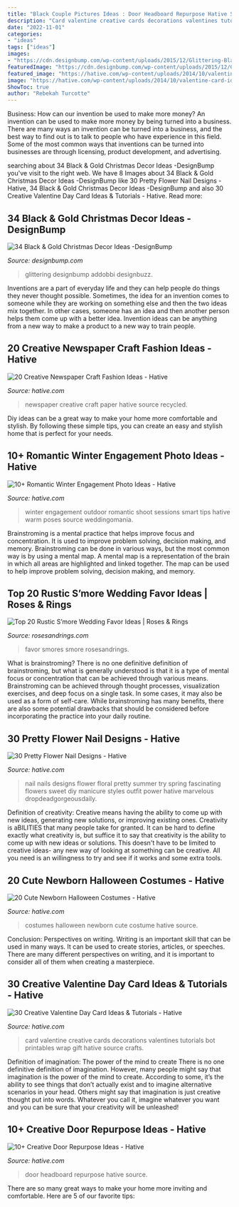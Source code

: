 ```yaml
---
title: "Black Couple Pictures Ideas : Door Headboard Repurpose Hative Source"
description: "Card valentine creative cards decorations valentines tutorials bot printables wrap gift hative source crafts"
date: "2022-11-01"
categories:
- "ideas"
tags: ["ideas"]
images:
- "https://cdn.designbump.com/wp-content/uploads/2015/12/Glittering-Black-And-Gold-Christmas-Decor-ideas-14.jpg"
featuredImage: "https://cdn.designbump.com/wp-content/uploads/2015/12/Glittering-Black-And-Gold-Christmas-Decor-ideas-14.jpg"
featured_image: "https://hative.com/wp-content/uploads/2014/10/valentine-card-ideas/18-valentine-card-ideas.jpg"
image: "https://hative.com/wp-content/uploads/2014/10/valentine-card-ideas/18-valentine-card-ideas.jpg"
ShowToc: true
author: "Rebekah Turcotte"
---
```



Business: How can our invention be used to make more money?
An invention can be used to make more money by being turned into a business. There are many ways an invention can be turned into a business, and the best way to find out is to talk to people who have experience in this field. Some of the most common ways that inventions can be turned into businesses are through licensing, product development, and advertising.

	

		
searching about 34 Black &amp; Gold Christmas Decor Ideas -DesignBump you've visit to the right web. We have 8 Images about 34 Black &amp; Gold Christmas Decor Ideas -DesignBump like 30 Pretty Flower Nail Designs - Hative, 34 Black &amp; Gold Christmas Decor Ideas -DesignBump and also 30 Creative Valentine Day Card Ideas &amp; Tutorials - Hative. Read more:
		
    
## 34 Black &amp; Gold Christmas Decor Ideas -DesignBump

<img loading=lazy src="https://cdn.designbump.com/wp-content/uploads/2015/12/Glittering-Black-And-Gold-Christmas-Decor-ideas-14.jpg" onerror="this.onerror=null;this.src='https://tse4.mm.bing.net/th?id=OIP.I62gCO1W2PqMZtambayCWQHaKj&amp;pid=15.1';" alt="34 Black &amp; Gold Christmas Decor Ideas -DesignBump">

_Source: designbump.com_

>glittering designbump addobbi designbuzz. 

	

Inventions are a part of everyday life and they can help people do things they never thought possible. Sometimes, the idea for an invention comes to someone while they are working on something else and then the two ideas mix together. In other cases, someone has an idea and then another person helps them come up with a better idea. Invention ideas can be anything from a new way to make a product to a new way to train people.

    
## 20 Creative Newspaper Craft Fashion Ideas - Hative

<img loading=lazy src="https://hative.com/wp-content/uploads/2014/10/newspaper-craft-fashion-ideas/14-creative-newspaper-craft-fashion-ideas.jpg" onerror="this.onerror=null;this.src='https://tse1.mm.bing.net/th?id=OIP.LGUML7UIRXT0iilHjTsgxQHaLH&amp;pid=15.1';" alt="20 Creative Newspaper Craft Fashion Ideas - Hative">

_Source: hative.com_

>newspaper creative craft paper hative source recycled. 

	

Diy ideas can be a great way to make your home more comfortable and stylish. By following these simple tips, you can create an easy and stylish home that is perfect for your needs.

    
## 10+ Romantic Winter Engagement Photo Ideas - Hative

<img loading=lazy src="https://hative.com/wp-content/uploads/2014/11/winter-engagement-photo-ideas/8-winter-engagement-photo-ideas.jpg" onerror="this.onerror=null;this.src='https://tse1.mm.bing.net/th?id=OIP.6dEU46Saaqnl5MT6QloPFQHaLH&amp;pid=15.1';" alt="10+ Romantic Winter Engagement Photo Ideas - Hative">

_Source: hative.com_

>winter engagement outdoor romantic shoot sessions smart tips hative warm poses source weddingomania. 

	

Brainstroming is a mental practice that helps improve focus and concentration. It is used to improve problem solving, decision making, and memory. Brainstroming can be done in various ways, but the most common way is by using a mental map. A mental map is a representation of the brain in which all areas are highlighted and linked together. The map can be used to help improve problem solving, decision making, and memory.

    
## Top 20 Rustic S’more Wedding Favor Ideas | Roses &amp; Rings

<img loading=lazy src="http://www.rosesandrings.com/wp-content/uploads/2018/01/smore-wedding-favors-for-rustic-weddings.jpg" onerror="this.onerror=null;this.src='https://tse1.mm.bing.net/th?id=OIP.RiWySSIdviviZdZXKt_sZgHaLI&amp;pid=15.1';" alt="Top 20 Rustic S’more Wedding Favor Ideas | Roses &amp; Rings">

_Source: rosesandrings.com_

>favor smores smore rosesandrings. 

	

What is brainstroming?
There is no one definitive definition of brainstroming, but what is generally understood is that it is a type of mental focus or concentration that can be achieved through various means. Brainstroming can be achieved through thought processes, visualization exercises, and deep focus on a single task. In some cases, it may also be used as a form of self-care. While brainstroming has many benefits, there are also some potential drawbacks that should be considered before incorporating the practice into your daily routine.

    
## 30 Pretty Flower Nail Designs - Hative

<img loading=lazy src="https://hative.com/wp-content/uploads/2014/11/flower-nail-designs/26-pretty-flower-nail-designs.jpg" onerror="this.onerror=null;this.src='https://tse3.mm.bing.net/th?id=OIP.JDOTHr_GLuo6JcvoUR16kQHaLH&amp;pid=15.1';" alt="30 Pretty Flower Nail Designs - Hative">

_Source: hative.com_

>nail nails designs flower floral pretty summer try spring fascinating flowers sweet diy manicure styles outfit power hative marvelous dropdeadgorgeousdaily. 

	

Definition of creativity: Creative means having the ability to come up with new ideas, generating new solutions, or improving existing ones.
Creativity is aBILITIES that many people take for granted. It can be hard to define exactly what creativity is, but suffice it to say that creativity is the ability to come up with new ideas or solutions. This doesn't have to be limited to creative ideas- any new way of looking at something can be creative. All you need is an willingness to try and see if it works and some extra tools.

    
## 20 Cute Newborn Halloween Costumes - Hative

<img loading=lazy src="https://hative.com/wp-content/uploads/2014/10/newborn-halloween-costumes/6-newborn-halloween-costume-ideas.jpg" onerror="this.onerror=null;this.src='https://tse1.mm.bing.net/th?id=OIP._VvqnfuEI0Dr06Pg_QtiMgHaKK&amp;pid=15.1';" alt="20 Cute Newborn Halloween Costumes - Hative">

_Source: hative.com_

>costumes halloween newborn cute costume hative source. 

	

Conclusion: Perspectives on writing.
Writing is an important skill that can be used in many ways. It can be used to create stories, articles, or speeches. There are many different perspectives on writing, and it is important to consider all of them when creating a masterpiece.

    
## 30 Creative Valentine Day Card Ideas &amp; Tutorials - Hative

<img loading=lazy src="https://hative.com/wp-content/uploads/2014/10/valentine-card-ideas/18-valentine-card-ideas.jpg" onerror="this.onerror=null;this.src='https://tse3.mm.bing.net/th?id=OIP.q4TQcFCQEtA37eTCNez9GwHaLH&amp;pid=15.1';" alt="30 Creative Valentine Day Card Ideas &amp; Tutorials - Hative">

_Source: hative.com_

>card valentine creative cards decorations valentines tutorials bot printables wrap gift hative source crafts. 

	

Definition of imagination: The power of the mind to create
There is no one definitive definition of imagination. However, many people might say that imagination is the power of the mind to create. According to some, it’s the ability to see things that don’t actually exist and to imagine alternative scenarios in your head. Others might say that imagination is just creative thought put into words. Whatever you call it, imagine whatever you want and you can be sure that your creativity will be unleashed!

    
## 10+ Creative Door Repurpose Ideas - Hative

<img loading=lazy src="https://hative.com/wp-content/uploads/2014/09/door-repurpose-ideas/2-vintage-headboard.jpg" onerror="this.onerror=null;this.src='https://tse2.mm.bing.net/th?id=OIP.h5YYLsm4N6vpA2SobDuAwQHaJ4&amp;pid=15.1';" alt="10+ Creative Door Repurpose Ideas - Hative">

_Source: hative.com_

>door headboard repurpose hative source. 

	

There are so many great ways to make your home more inviting and comfortable. Here are 5 of our favorite tips:

